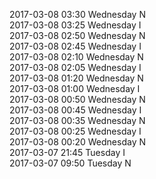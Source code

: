 2017-03-08 03:30 Wednesday  N  
2017-03-08 03:25 Wednesday  I  
2017-03-08 02:50 Wednesday  N  
2017-03-08 02:45 Wednesday  I  
2017-03-08 02:10 Wednesday  N  
2017-03-08 02:05 Wednesday  I  
2017-03-08 01:20 Wednesday  N  
2017-03-08 01:00 Wednesday  I  
2017-03-08 00:50 Wednesday  N  
2017-03-08 00:45 Wednesday  I  
2017-03-08 00:35 Wednesday  N  
2017-03-08 00:25 Wednesday  I  
2017-03-08 00:20 Wednesday  N  
2017-03-07 21:45 Tuesday  I  
2017-03-07 09:50 Tuesday  N  

